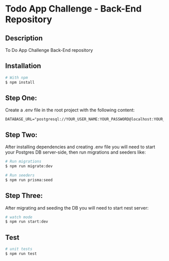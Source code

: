 # Todo App Challenge - Back-End Repository

## Description

To Do App Challenge Back-End repository

## Installation

```bash
# With npm
$ npm install
```

## Step One:

Create a .env file in the root project with the following content:

```
DATABASE_URL="postgresql://YOUR_USER_NAME:YOUR_PASSWORD@localhost:YOUR_DB_PORT/todoapp"
```

## Step Two:

After installing dependencies and creating .env file you will need to start your Postgres DB server-side, then run migrations and seeders like:

```bash
# Run migrations
$ npm run migrate:dev

# Run seeders
$ npm run prisma:seed
```

## Step Three:

After migrating and seeding the DB you will need to start nest server:

```bash
# watch mode
$ npm run start:dev
```

## Test

```bash
# unit tests
$ npm run test
```
